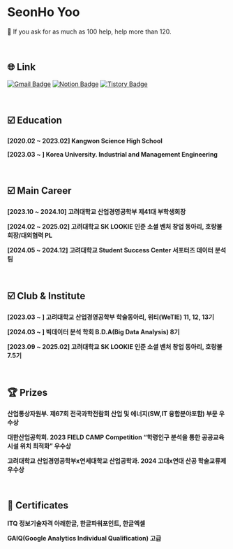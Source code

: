 # SeonHo Yoo
💬 If you ask for as much as 100 help, help more than 120.

<br>

## 🌐 Link
[![Gmail Badge](https://img.shields.io/badge/Gmail-d14836?style=flat-square&logo=Gmail&logoColor=white&link=mailto:leoyoo2004@gmail.com)](mailto:leoyoo2004@gmail.com)
[![Notion Badge](https://img.shields.io/badge/-Notion-dd2a7b?style=flat-square&logo=notion&logoColor=white&link=seonhoyoo.notion.site)](seonhoyoo.notion.site) 
[![Tistory Badge](http://img.shields.io/badge/-Tistory-brightgreen?style=flat-square&logo=FF5722&link=https://dsdiary.tistory.com/)](https://dsdiary.tistory.com/)

<br>

## ☑️ Education
**[2020.02 ~ 2023.02] Kangwon Science High School**

**[2023.03 ~ ] Korea University. Industrial and Management Engineering**

<br>

## ☑️ Main Career
**[2023.10 ~ 2024.10] 고려대학교 산업경영공학부 제41대 부학생회장**

**[2024.02 ~ 2025.02] 고려대학교 SK LOOKIE 인준 소셜 벤처 창업 동아리, 호랑불 회장/대외협력 PL** 

**[2024.05 ~ 2024.12] 고려대학교 Student Success Center 서포터즈 데이터 분석팀**

<br>

## ☑️ Club & Institute
**[2023.03 ~ ] 고려대학교 산업경영공학부 학술동아리, 위티(WeTIE) 11, 12, 13기**

**[2024.03 ~ ] 빅데이터 분석 학회 B.D.A(Big Data Analysis) 8기**

**[2023.09 ~ 2025.02] 고려대학교 SK LOOKIE 인준 소셜 벤처 창업 동아리, 호랑불 7.5기**

<br>

## 🏆 Prizes
**산업통상자원부. 제67회 전국과학전람회 산업 및 에너지(SW,IT 융합분야포함) 부문 우수상**

**대한산업공학회. 2023 FIELD CAMP Competition “학령인구 분석을 통한 공공교육시설 위치 최적화” 우수상**

**고려대학교 산업경영공학부x연세대학교 산업공학과. 2024 고대x연대 산공 학술교류제 우수상**

<br>

## 🪪 Certificates
**ITQ 정보기술자격 아래한글, 한글파워포인트, 한글엑셀**

**GAIQ(Google Analytics Individual Qualification) 고급**


  
<!--
**SeonHoYoo/SeonHoYoo** is a ✨ _special_ ✨ repository because its `README.md` (this file) appears on your GitHub profile.

Here are some ideas to get you started:

- 🔭 I’m currently working on ...
- 🌱 I’m currently learning ...
- 👯 I’m looking to collaborate on ...
- 🤔 I’m looking for help with ...
- 💬 Ask me about ...
- 📫 How to reach me: ...
- 😄 Pronouns: ...
- ⚡ Fun fact: ...
-->
